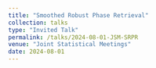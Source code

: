 ```yaml
---
title: "Smoothed Robust Phase Retrieval"
collection: talks
type: "Invited Talk"
permalink: /talks/2024-08-01-JSM-SRPR
venue: "Joint Statistical Meetings"
date: 2024-08-01
---
```

